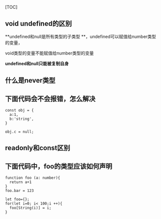 [TOC]

## void undefined的区别

**undefined和null是所有类型的子类型 **，undefined可以赋值给number类型的变量，

void类型的变量不能赋值给number类型的变量

**undefined和null只能被复制自身**

## 什么是never类型

## 下面代码会不会报错，怎么解决

```
const obj = {
  a:1,
  b:'string',
}

obj.c = null;
```

## readonly和const区别

## 下面代码中，foo的类型应该如何声明

```
function foo (a: number){
  return a+1
}
foo.bar = 123
```

```
let foo={};
for(let i=0; i< 100;i ++){
  foo[String(i)] = i;
}
```